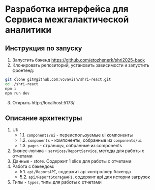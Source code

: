 # Разработка интерфейса для Сервиса межгалактической аналитики

## Инструкция по запуску

1. Запустить бэкенд https://github.com/etozhenerk/shri2025-back
2. Клонировать репозиторий, установить зависимости и запустить фронтенд:

```bash
git clone git@github.com:vovavish/shri-react.git
cd ./shri-react
npm i
npm run dev
```

3. Открыть http://localhost:5173/

## Описание архитектуры

1. UI:
   - 1.1. `components/ui` - переиспользуемые ui компоненты
   - 1.2. `components` - компоненты, собранные из `components/ui`
   - 1.3. `pages` - страницы, собранные из components
3. Бизнес-логика - `services/ReportService`, методы для работы с отчетами
4. Данные - store. Содержит 1 slice для работы с отчетами
5. Работа с бэкендом:
   - 5.1. `api/ReportAPI`, содержит api контроллер бэкенда
   - 5.2. `api/ReportStorageAPI`, содержит api для истории загрузок
6. Типы - `types`, типы для работы с отчетами
